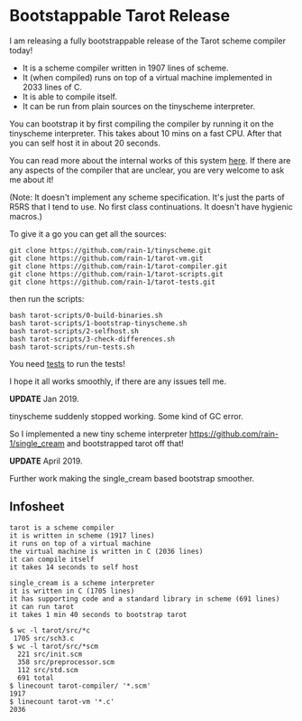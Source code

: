 # Bootstappable Tarot Release

I am releasing a fully bootstrappable release of the Tarot scheme compiler today!

* It is a scheme compiler written in 1907 lines of scheme. 
* It (when compiled) runs on top of a virtual machine implemented in 2033 lines of C.
* It is able to compile itself.
* It can be run from plain sources on the tinyscheme interpreter.

You can bootstrap it by first compiling the compiler by running it on the tinyscheme interpreter. This takes about 10 mins on a fast CPU. After that you can self host it in about 20 seconds.

You can read more about the internal works of this system [here](scheme). If there are any aspects of the compiler that are unclear, you are very welcome to ask me about it!

(Note: It doesn't implement any scheme specification. It's just the parts of R5RS that I tend to use. No first class continuations. It doesn't have hygienic macros.)

To give it a go you can get all the sources:

```
git clone https://github.com/rain-1/tinyscheme.git
git clone https://github.com/rain-1/tarot-vm.git
git clone https://github.com/rain-1/tarot-compiler.git
git clone https://github.com/rain-1/tarot-scripts.git
git clone https://github.com/rain-1/tarot-tests.git
```

then run the scripts:

```
bash tarot-scripts/0-build-binaries.sh
bash tarot-scripts/1-bootstrap-tinyscheme.sh
bash tarot-scripts/2-selfhost.sh
bash tarot-scripts/3-check-differences.sh
bash tarot-scripts/run-tests.sh
```

You need [tests](https://github.com/rain-1/tests) to run the tests!

I hope it all works smoothly, if there are any issues tell me.


**UPDATE** Jan 2019.

tinyscheme suddenly stopped working. Some kind of GC error.

So I implemented a new tiny scheme interpreter <https://github.com/rain-1/single_cream> and bootstrapped tarot off that!

**UPDATE** April 2019.

Further work making the single_cream based bootstrap smoother.

## Infosheet

```
tarot is a scheme compiler
it is written in scheme (1917 lines)
it runs on top of a virtual machine
the virtual machine is written in C (2036 lines)
it can compile itself
it takes 14 seconds to self host

single_cream is a scheme interpreter
it is written in C (1705 lines)
it has supporting code and a standard library in scheme (691 lines)
it can run tarot
it takes 1 min 40 seconds to bootstrap tarot

$ wc -l tarot/src/*c
 1705 src/sch3.c
$ wc -l tarot/src/*scm
  221 src/init.scm
  358 src/preprocessor.scm
  112 src/std.scm
  691 total
$ linecount tarot-compiler/ '*.scm'
1917
$ linecount tarot-vm '*.c'
2036
```
